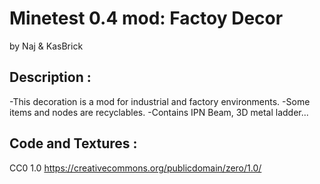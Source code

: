 Minetest 0.4 mod: Factoy Decor
==============================
by Naj & KasBrick

Description :
-------------
-This decoration is a mod for industrial and factory environments.
-Some items and nodes are recyclables.
-Contains IPN Beam, 3D metal ladder...

Code and Textures :
-------------------
CC0 1.0 <https://creativecommons.org/publicdomain/zero/1.0/>
